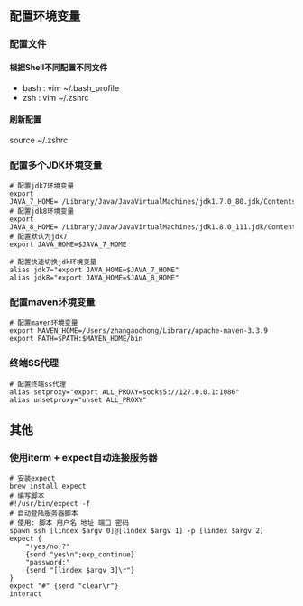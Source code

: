 ## 配置环境变量

### 配置文件

#### 根据Shell不同配置不同文件

+ bash : vim ~/.bash_profile
+ zsh : vim ~/.zshrc

#### 刷新配置

source ~/.zshrc

### 配置多个JDK环境变量

```shell
# 配置jdk7环境变量
export JAVA_7_HOME='/Library/Java/JavaVirtualMachines/jdk1.7.0_80.jdk/Contents/Home'
# 配置jdk8环境变量
export JAVA_8_HOME='/Library/Java/JavaVirtualMachines/jdk1.8.0_111.jdk/Contents/Home'
# 配置默认为jdk7
export JAVA_HOME=$JAVA_7_HOME

# 配置快速切换jdk环境变量
alias jdk7="export JAVA_HOME=$JAVA_7_HOME"
alias jdk8="export JAVA_HOME=$JAVA_8_HOME"
```

### 配置maven环境变量

```shell
# 配置maven环境变量
export MAVEN_HOME=/Users/zhangaochong/Library/apache-maven-3.3.9
export PATH=$PATH:$MAVEN_HOME/bin
```

### 终端SS代理

```shell
# 配置终端ss代理
alias setproxy="export ALL_PROXY=socks5://127.0.0.1:1086"
alias unsetproxy="unset ALL_PROXY"
```

## 其他

### 使用iterm + expect自动连接服务器

```shell
# 安装expect
brew install expect
# 编写脚本
#!/usr/bin/expect -f
# 自动登陆服务器脚本
# 使用: 脚本 用户名 地址 端口 密码
spawn ssh [lindex $argv 0]@[lindex $argv 1] -p [lindex $argv 2]
expect {
	"(yes/no)?"
	{send "yes\n";exp_continue}
	"password:"
	{send "[lindex $argv 3]\r"}
}
expect "#" {send "clear\r"}
interact
```
